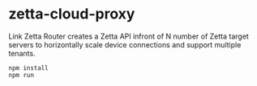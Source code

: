 # zetta-cloud-proxy

Link Zetta Router creates a Zetta API infront of N number 
of Zetta target servers to horizontally scale device connections and support multiple tenants.

```
npm install
npm run
```
